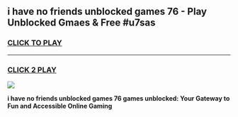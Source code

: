 
## i have no friends unblocked games 76 - Play Unblocked Gmaes & Free #u7sas
<h3>
<a href="https://premium.freeplayer.one?title=i_have_no_friends_unblocked_games_76&ref=03M">CLICK TO PLAY</a></h3>
<hr>

<h3>
<a href="https://premium.freeplayer.one?title=i_have_no_friends_unblocked_games_76&ref=03M">CLICK 2 PLAY</a>
  
</h3>

<a href="https://premium.freeplayer.one?title=i_have_no_friends_unblocked_games_76&ref=03M"><img src="https://clearcache.store/games.png"></a>


**i have no friends unblocked games 76 games unblocked: Your Gateway to Fun and Accessible Online Gaming**
